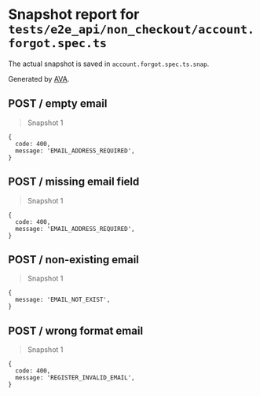# Snapshot report for `tests/e2e_api/non_checkout/account.forgot.spec.ts`

The actual snapshot is saved in `account.forgot.spec.ts.snap`.

Generated by [AVA](https://ava.li).

## POST / empty email

> Snapshot 1

    {
      code: 400,
      message: 'EMAIL_ADDRESS_REQUIRED',
    }

## POST / missing email field

> Snapshot 1

    {
      code: 400,
      message: 'EMAIL_ADDRESS_REQUIRED',
    }

## POST / non-existing email

> Snapshot 1

    {
      message: 'EMAIL_NOT_EXIST',
    }

## POST / wrong format email

> Snapshot 1

    {
      code: 400,
      message: 'REGISTER_INVALID_EMAIL',
    }
